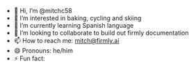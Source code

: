 - 👋 Hi, I’m @mitchc58
- 👀 I’m interested in baking, cycling and skiing
- 🌱 I’m currently learning Spanish language
- 💞️ I’m looking to collaborate to build out firmly documentation
- 📫 How to reach me: mitch@firmly.ai
- 😄 Pronouns: he/him
- ⚡ Fun fact: 

<!---
mitchc58/mitchc58 is a ✨ special ✨ repository because its `README.md` (this file) appears on your GitHub profile.
You can click the Preview link to take a look at your changes.
--->
